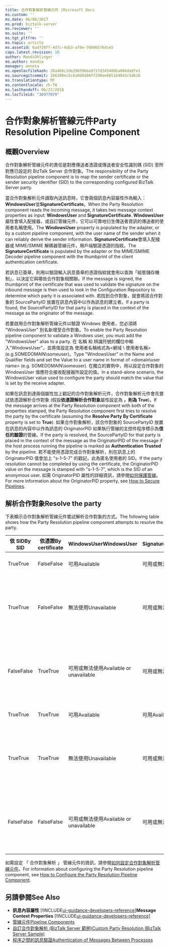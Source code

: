 ```yaml
---
title: 合作對象解析管線元件 |Microsoft Docs
ms.custom: ''
ms.date: 06/08/2017
ms.prod: biztalk-server
ms.reviewer: ''
ms.suite: ''
ms.tgt_pltfrm: ''
ms.topic: article
ms.assetid: 6ad728ff-4d7c-4ab3-af0e-76006576dce5
caps.latest.revision: 10
author: MandiOhlinger
ms.author: mandia
manager: anneta
ms.openlocfilehash: 20a466c2de29859b6a971fd34540d6a806da9fe1
ms.sourcegitcommit: 266308ec5c6a9d8d80ff298ee6051b4843c5d626
ms.translationtype: MT
ms.contentlocale: zh-TW
ms.lasthandoff: 06/27/2018
ms.locfileid: "36977079"
---
```

# <a name="party-resolution-pipeline-component"></a><span data-ttu-id="dbdcc-102">合作對象解析管線元件</span><span class="sxs-lookup"><span data-stu-id="dbdcc-102">Party Resolution Pipeline Component</span></span>

## <a name="overview"></a><span data-ttu-id="dbdcc-103">概觀</span><span class="sxs-lookup"><span data-stu-id="dbdcc-103">Overview</span></span>
<span data-ttu-id="dbdcc-104">合作對象解析管線元件的責任是對應傳送者憑證或傳送者安全性識別碼 (SID) 至所對應已設定的 BizTalk Server 合作對象。</span><span class="sxs-lookup"><span data-stu-id="dbdcc-104">The responsibility of the Party Resolution pipeline component is to map the sender certificate or the sender security identifier (SID) to the corresponding configured BizTalk Server party.</span></span>  

 <span data-ttu-id="dbdcc-105">當合作對象解析元件讀取內送訊息時，它會兩個訊息內容屬性作為輸入： **WindowsUser**並**SignatureCertificate**。</span><span class="sxs-lookup"><span data-stu-id="dbdcc-105">When the Party Resolution component reads the incoming message, it takes two message context properties as input: **WindowsUser** and **SignatureCertificate**.</span></span> <span data-ttu-id="dbdcc-106">**WindowsUser**屬性會填入配接器，或自訂管線元件，它可以可靠地衍生傳送者資訊的傳送者的使用者名稱使用。</span><span class="sxs-lookup"><span data-stu-id="dbdcc-106">The **WindowsUser** property is populated by the adapter, or by a custom pipeline component, with the user name of the sender when it can reliably derive the sender information.</span></span> <span data-ttu-id="dbdcc-107">**SignatureCertificate**會填入配接器或 MIME/SMIME 解碼器管線元件，用戶端驗證憑證的指紋。</span><span class="sxs-lookup"><span data-stu-id="dbdcc-107">The **SignatureCertificate** is populated by the adapter or the MIME/SMIME Decoder pipeline component with the thumbprint of the client authentication certificate.</span></span>  

 <span data-ttu-id="dbdcc-108">若訊息已簽章，則用以驗證輸入訊息簽章的憑證指紋就會用以查詢「組態儲存機制」，以決定它與哪些合作對象相關聯。</span><span class="sxs-lookup"><span data-stu-id="dbdcc-108">If the message is signed, the thumbprint of the certificate that was used to validate the signature on the inbound message is then used to look in the Configuration Repository to determine which party it is associated with.</span></span> <span data-ttu-id="dbdcc-109">若找到合作對象，就會將該合作對象的 SourcePartyID 放置在訊息內容中以作為訊息的建立者。</span><span class="sxs-lookup"><span data-stu-id="dbdcc-109">If a party is found, the SourcePartyID for that party is placed in the context of the message as the originator of the message.</span></span>  

 <span data-ttu-id="dbdcc-110">若要啟用合作對象解析管線元件以驗證 Windows 使用者，您必須將 "WindowsUser" 別名新增至合作對象。</span><span class="sxs-lookup"><span data-stu-id="dbdcc-110">To enable the Party Resolution pipeline component to validate a Windows user, you must add the "WindowsUser" alias to a party.</span></span> <span data-ttu-id="dbdcc-111">在 名稱 和 辨識符號的欄位中輸入"WindowsUser"，並將值設定為 使用者名稱格式為\<網域 \ 使用者名稱\>(e.g.SOMEDOMAIN\someuser)。</span><span class="sxs-lookup"><span data-stu-id="dbdcc-111">Type "WindowsUser" in the Name and Qualifier fields and set the Value to a user name in format of \<domain\user name\> (e.g. SOMEDOMAIN\someuser).</span></span> <span data-ttu-id="dbdcc-112">在獨立的實例中，用以設定合作對象的 WindowsUser 值應符合接收配接器所設定的值。</span><span class="sxs-lookup"><span data-stu-id="dbdcc-112">In a stand-alone scenario, the WindowsUser value used to configure the party should match the value that is set by the receive adapter.</span></span>  

 <span data-ttu-id="dbdcc-113">如果在訊息到達兩個屬性加上戳記的合作對象解析元件，合作對象解析元件會先嘗試依憑證解析合作對象 (假設**依憑證解析合作對象**屬性設定為 **，則為 True**)。</span><span class="sxs-lookup"><span data-stu-id="dbdcc-113">If the message arrives at the Party Resolution component with both of the properties stamped, the Party Resolution component first tries to resolve the party by the certificate (assuming the **Resolve Party By Certificate** property is set to **True**).</span></span> <span data-ttu-id="dbdcc-114">如果合作對象解析，該合作對象的 SourcePartyID 放置在訊息的內容中以作為訊息的 OriginatorPID 如果執行管線的主控件程序標示為**信任的驗證**的管線。</span><span class="sxs-lookup"><span data-stu-id="dbdcc-114">If the party is resolved, the SourcePartyID for that party is placed in the context of the message as the OriginatorPID of the message if the host process running the pipeline is marked as **Authentication Trusted** by the pipeline.</span></span> <span data-ttu-id="dbdcc-115">若不能使用憑證完成合作對象解析，則在訊息上的 OriginatorPID 值會加上 "s-1-5-7" 的戳記，此為匿名使用者的 SID。</span><span class="sxs-lookup"><span data-stu-id="dbdcc-115">If the party resolution cannot be completed by using the certificate, the OriginatorPID value on the message is stamped with "s-1-5-7", which is the SID of an anonymous user.</span></span> <span data-ttu-id="dbdcc-116">如需 OriginatorPID 屬性的詳細資訊，請參閱[如何保護管線](../core/how-to-secure-pipelines.md)。</span><span class="sxs-lookup"><span data-stu-id="dbdcc-116">For more information about the OriginatorPID property, see [How to Secure Pipelines](../core/how-to-secure-pipelines.md).</span></span>  

## <a name="resolve-the-party"></a><span data-ttu-id="dbdcc-117">解析合作對象</span><span class="sxs-lookup"><span data-stu-id="dbdcc-117">Resolve the party</span></span>  
 <span data-ttu-id="dbdcc-118">下表顯示合作對象解析管線元件嘗試解析合作對象的方式。</span><span class="sxs-lookup"><span data-stu-id="dbdcc-118">The following table shows how the Party Resolution pipeline component attempts to resolve the party.</span></span>  

|<span data-ttu-id="dbdcc-119">依 SID</span><span class="sxs-lookup"><span data-stu-id="dbdcc-119">By SID</span></span>|<span data-ttu-id="dbdcc-120">依憑證</span><span class="sxs-lookup"><span data-stu-id="dbdcc-120">By certificate</span></span>|<span data-ttu-id="dbdcc-121">WindowsUser</span><span class="sxs-lookup"><span data-stu-id="dbdcc-121">WindowsUser</span></span>|<span data-ttu-id="dbdcc-122">SignatureCertificate</span><span class="sxs-lookup"><span data-stu-id="dbdcc-122">SignatureCertificate</span></span>|<span data-ttu-id="dbdcc-123">結果</span><span class="sxs-lookup"><span data-stu-id="dbdcc-123">Result</span></span>|  
|------------|--------------------|-----------------|--------------------------|------------|  
|<span data-ttu-id="dbdcc-124">True</span><span class="sxs-lookup"><span data-stu-id="dbdcc-124">True</span></span>|<span data-ttu-id="dbdcc-125">False</span><span class="sxs-lookup"><span data-stu-id="dbdcc-125">False</span></span>|<span data-ttu-id="dbdcc-126">可用</span><span class="sxs-lookup"><span data-stu-id="dbdcc-126">Available</span></span>|<span data-ttu-id="dbdcc-127">可用或無法使用</span><span class="sxs-lookup"><span data-stu-id="dbdcc-127">Available or unavailable</span></span>|<span data-ttu-id="dbdcc-128">合作對象已解析。</span><span class="sxs-lookup"><span data-stu-id="dbdcc-128">Party is resolved.</span></span>|  
|<span data-ttu-id="dbdcc-129">True</span><span class="sxs-lookup"><span data-stu-id="dbdcc-129">True</span></span>|<span data-ttu-id="dbdcc-130">False</span><span class="sxs-lookup"><span data-stu-id="dbdcc-130">False</span></span>|<span data-ttu-id="dbdcc-131">無法使用</span><span class="sxs-lookup"><span data-stu-id="dbdcc-131">Unavailable</span></span>|<span data-ttu-id="dbdcc-132">可用或無法使用</span><span class="sxs-lookup"><span data-stu-id="dbdcc-132">Available or unavailable</span></span>|<span data-ttu-id="dbdcc-133">合作對象未解析並加上匿名的戳記。</span><span class="sxs-lookup"><span data-stu-id="dbdcc-133">Party is not resolved and is stamped as anonymous.</span></span>|  
|<span data-ttu-id="dbdcc-134">False</span><span class="sxs-lookup"><span data-stu-id="dbdcc-134">False</span></span>|<span data-ttu-id="dbdcc-135">True</span><span class="sxs-lookup"><span data-stu-id="dbdcc-135">True</span></span>|<span data-ttu-id="dbdcc-136">可用或無法使用</span><span class="sxs-lookup"><span data-stu-id="dbdcc-136">Available or unavailable</span></span>|<span data-ttu-id="dbdcc-137">可用或無法使用</span><span class="sxs-lookup"><span data-stu-id="dbdcc-137">Available or unavailable</span></span>|<span data-ttu-id="dbdcc-138">合作對象未解析並加上匿名的戳記。</span><span class="sxs-lookup"><span data-stu-id="dbdcc-138">Party is not resolved and is stamped as anonymous.</span></span>|  
|<span data-ttu-id="dbdcc-139">True</span><span class="sxs-lookup"><span data-stu-id="dbdcc-139">True</span></span>|<span data-ttu-id="dbdcc-140">True</span><span class="sxs-lookup"><span data-stu-id="dbdcc-140">True</span></span>|<span data-ttu-id="dbdcc-141">可用</span><span class="sxs-lookup"><span data-stu-id="dbdcc-141">Available</span></span>|<span data-ttu-id="dbdcc-142">可用</span><span class="sxs-lookup"><span data-stu-id="dbdcc-142">Available</span></span>|<span data-ttu-id="dbdcc-143">合作對象已解析。</span><span class="sxs-lookup"><span data-stu-id="dbdcc-143">Party is resolved.</span></span>|  
|<span data-ttu-id="dbdcc-144">True</span><span class="sxs-lookup"><span data-stu-id="dbdcc-144">True</span></span>|<span data-ttu-id="dbdcc-145">True</span><span class="sxs-lookup"><span data-stu-id="dbdcc-145">True</span></span>|<span data-ttu-id="dbdcc-146">無法使用</span><span class="sxs-lookup"><span data-stu-id="dbdcc-146">Unavailable</span></span>|<span data-ttu-id="dbdcc-147">可用或無法使用</span><span class="sxs-lookup"><span data-stu-id="dbdcc-147">Available or unavailable</span></span>|<span data-ttu-id="dbdcc-148">合作對象未解析並加上匿名的戳記。</span><span class="sxs-lookup"><span data-stu-id="dbdcc-148">Party is not resolved and is stamped as anonymous.</span></span>|  
|<span data-ttu-id="dbdcc-149">False</span><span class="sxs-lookup"><span data-stu-id="dbdcc-149">False</span></span>|<span data-ttu-id="dbdcc-150">False</span><span class="sxs-lookup"><span data-stu-id="dbdcc-150">False</span></span>|<span data-ttu-id="dbdcc-151">可用或無法使用</span><span class="sxs-lookup"><span data-stu-id="dbdcc-151">Available or unavailable</span></span>|<span data-ttu-id="dbdcc-152">可用或無法使用</span><span class="sxs-lookup"><span data-stu-id="dbdcc-152">Available or unavailable</span></span>|<span data-ttu-id="dbdcc-153">合作對象未解析並加上匿名的戳記。</span><span class="sxs-lookup"><span data-stu-id="dbdcc-153">Party is not resolved and is stamped as anonymous.</span></span>|  

 <span data-ttu-id="dbdcc-154">如需設定 「 合作對象解析 」 管線元件的資訊，請參閱[如何設定合作對象解析管線元件](../core/how-to-configure-the-party-resolution-pipeline-component.md)。</span><span class="sxs-lookup"><span data-stu-id="dbdcc-154">For information about configuring the Party Resolution pipeline component, see [How to Configure the Party Resolution Pipeline Component](../core/how-to-configure-the-party-resolution-pipeline-component.md).</span></span>  

## <a name="see-also"></a><span data-ttu-id="dbdcc-155">另請參閱</span><span class="sxs-lookup"><span data-stu-id="dbdcc-155">See Also</span></span>  
- <span data-ttu-id="dbdcc-156">**訊息內容屬性** [!INCLUDE[ui-guidance-developers-reference](../includes/ui-guidance-developers-reference.md)]</span><span class="sxs-lookup"><span data-stu-id="dbdcc-156">**Message Context Properties** [!INCLUDE[ui-guidance-developers-reference](../includes/ui-guidance-developers-reference.md)]</span></span>   
- [<span data-ttu-id="dbdcc-157">管線元件</span><span class="sxs-lookup"><span data-stu-id="dbdcc-157">Pipeline Components</span></span>](../core/pipeline-components.md)   
- [<span data-ttu-id="dbdcc-158">自訂合作對象解析 (BizTalk Server 範例)</span><span class="sxs-lookup"><span data-stu-id="dbdcc-158">Custom Party Resolution (BizTalk Server Sample)</span></span>](../core/custom-party-resolution-biztalk-server-sample.md)   
- [<span data-ttu-id="dbdcc-159">程序之間的訊息驗證</span><span class="sxs-lookup"><span data-stu-id="dbdcc-159">Authentication of Messages Between Processes</span></span>](../core/authentication-of-messages-between-processes.md)
